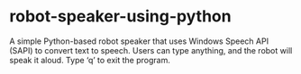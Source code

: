 # robot-speaker-using-python
A simple Python-based robot speaker that uses Windows Speech API (SAPI) to convert text to speech. Users can type anything, and the robot will speak it aloud. Type ‘q’ to exit the program.
